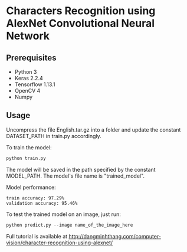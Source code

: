 # Characters Recognition using AlexNet Convolutional Neural Network

## Prerequisites

<ul>
<li>Python 3</li>
<li>Keras 2.2.4</li>
<li>Tensorflow 1.13.1</li>
<li>OpenCV 4</li>
<li>Numpy</li>
</ul>

## Usage

Uncompress the file English.tar.gz into a folder and update the constant DATASET_PATH in train.py accordingly.

To train the model:

```Python
python train.py
```

The model will be saved in the path specified by the constant MODEL_PATH. The model's file name is "trained_model".

Model performance:

```
train accuracy: 97.29%
validation accuracy: 95.46%
```

To test the trained model on an image, just run:

```python
python predict.py --image name_of_the_image_here
```

Full tutorial is available at http://dangminhthang.com/computer-vision/character-recognition-using-alexnet/
